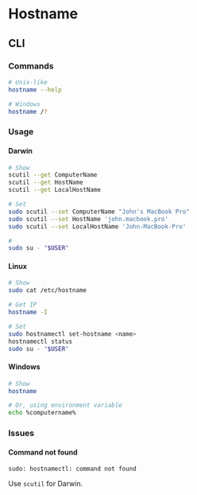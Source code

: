 # Hostname

## CLI

### Commands

```sh
# Unix-like
hostname --help

# Windows
hostname /?
```

### Usage

#### Darwin

```sh
# Show
scutil --get ComputerName
scutil --get HostName
scutil --get LocalHostName

# Set
sudo scutil --set ComputerName "John's MacBook Pro"
sudo scutil --set HostName 'john.macbook.pro'
sudo scutil --set LocalHostName 'John-MacBook-Pro'

#
sudo su - "$USER"
```

#### Linux

```sh
# Show
sudo cat /etc/hostname

# Get IP
hostname -I

# Set
sudo hostnamectl set-hostname <name>
hostnamectl status
sudo su - "$USER"
```

#### Windows

```sh
# Show
hostname

# Or, using environment variable
echo %computername%
```

### Issues

#### Command not found

```log
sudo: hostnamectl: command not found
```

Use `scutil` for Darwin.
